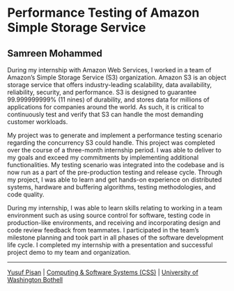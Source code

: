 # Performance Testing of Amazon Simple Storage Service

## Samreen Mohammed

During my internship with Amazon Web Services, I worked in a team of Amazon’s Simple Storage Service (S3) organization. Amazon S3 is an object storage service that offers industry-leading scalability, data availability, reliability, security, and performance. S3 is designed to guarantee 99.999999999% (11 nines) of durability, and stores data for millions of applications for companies around the world. As such, it is critical to continuously test and verify that S3 can handle the most demanding customer workloads.

My project was to generate and implement a performance testing scenario regarding the concurrency S3 could handle. This project was completed over the course of a three-month internship period. I was able to deliver to my goals and exceed my commitments by implementing additional functionalities. My testing scenario was integrated into the codebase and is now run as a part of the pre-production testing and release cycle. Through my project, I was able to learn and get hands-on experience on distributed systems, hardware and buffering algorithms, testing methodologies, and code quality.

During my internship, I was able to learn skills relating to working in a team environment such as using source control for software, testing code in production-like environments, and receiving and incorporating design and code review feedback from teammates. I participated in the team’s milestone planning and took part in all phases of the software development life cycle. I completed my internship with a presentation and successful project demo to my team and organization.

***

[Yusuf Pisan](https://pisanorg.github.io/yusuf/) | [Computing & Software Systems (CSS)](https://www.uwb.edu/css) | [University of Washington Bothell](https://www.uwb.edu/)
